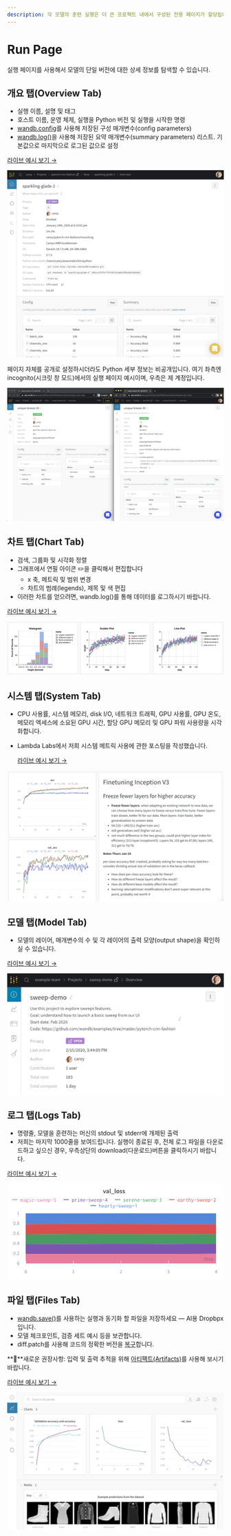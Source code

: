 ```yaml
---
description: 각 모델의 훈련 실행은 더 큰 프로젝트 내에서 구성된 전용 페이지가 할당됩니다.
---
```


# Run Page

 실행 페이지를 사용해서 모델의 단일 버전에 대한 상세 정보를 탐색할 수 있습니다.

##  **개요 탭\(Overview Tab\)**

* 실행 이름, 설명 및 태그
* 호스트 이름, 운영 체제, 실행을 Python 버전 및 실행을 시작한 명령
* [wandb.config](https://docs.wandb.com/library/config)​를 사용해 저장된 구성 매개변수\(config parameters\)
* [wandb.log\(\)](https://docs.wandb.com/library/log)을 사용해 저장된 요약 매개변수\(summary parameters\) 리스트. 기본값으로 마지막으로 로그된 값으로 설정

[라이브 예시 보기 →](https://app.wandb.ai/carey/pytorch-cnn-fashion/runs/munu5vvg/overview?workspace=user-carey)​  


![](../../.gitbook/assets/run-page-overview-tab.png)

 페이지 자체를 공개로 설정하시더라도 Python 세부 정보는 비공개입니다. 여기 좌측엔 incognito\(시크릿 창 모드\)에서의 실행 페이지 예시이며, 우측은 제 계정입니다.

![](../../.gitbook/assets/screen-shot-2020-04-07-at-7.46.39-am.png)

##  **차트 탭\(Chart Tab\)**

* 검색, 그룹화 및 시각화 정렬
* 그래프에서 연필 아이콘 ✏️을 클릭해서 편집합니다
  * x 축, 메트릭 및 범위 변경
  * 차트의 범례\(legends\), 제목 및 색 편집
* 이러한 차트를 얻으려면, wandb.log\(\)를 통해 데이터를 로그하시기 바랍니다.

 [라이브 예시 보기 →](https://app.wandb.ai/wandb/examples-keras-cnn-fashion/runs/wec25l0q?workspace=user-carey)​

![](../../.gitbook/assets/image%20%2837%29.png)

## **시스템 탭\(System Tab\)**

* CPU 사용률, 시스템 메모리, disk I/O, 네트워크 트래픽, GPU 사용률, GPU 온도, 메모리 엑세스에 소요된 GPU 시간, 할당 GPU 메모리 및 GPU 파워 사용량을 시각화합니다.
* Lambda Labs에서 저희 시스템 메트릭 사용에 관한 포스팅을 작성했습니다. ​ 

  [라이브 예시 보기 →](https://app.wandb.ai/wandb/feb8-emotion/runs/toxllrmm/system)​ 

![](../../.gitbook/assets/image%20%2888%29%20%282%29%20%283%29.png)

##   **모델 탭\(Model Tab\)**

*  모델의 레이어, 매개변수의 수 및 각 레이어의 출력 모양\(output shape\)을 확인하실 수 있습니다.

[라이브 예시 보기 →](https://app.wandb.ai/stacey/deep-drive/runs/pr0os44x/model)​ 

![](../../.gitbook/assets/image%20%2829%29%20%281%29%20%282%29%20%282%29.png)

##  **로그 탭\(Logs Tab\)**

* 명령줄, 모델을 훈련하는 머신의 stdout 및 stderr에 개제된 출력
* 저희는 마지막 1000줄을 보여드립니다. 실행이 종료된 후, 전체 로그 파일을 다운로드하고 싶으신 경우, 우측상단의 download\(다운로드\)버튼을 클릭하시기 바랍니다.

 [라이브 예시 보기 →](https://app.wandb.ai/stacey/deep-drive/runs/pr0os44x/logs)​

![](../../.gitbook/assets/image%20%2869%29%20%284%29%20%286%29%20%287%29.png)

##  **파일 탭\(Files Tab\)**

* [wandb.save\(\)](https://docs.wandb.com/library/save)를 사용하는 실행과 동기화 할 파일을 저장하세요 — AI용 Dropbpx입니다.
* 모델 체크포인트, 검증 세트 예시 등을 보관합니다.
* diff.patch를 사용해 코드의 정확한 버전을 [복구](https://docs.wandb.com/library/restore)합니다.

**🌟**새로운 권장사항: 입력 및 출력 추적을 위해 [아티팩트\(Artifacts\)](https://docs.wandb.ai/artifacts)를 사용해 보시기 바랍니다.

  [라이브 예시 보기 →](https://app.wandb.ai/stacey/deep-drive/runs/pr0os44x/files/media/images)​ 

![](../../.gitbook/assets/image%20%283%29.png)


